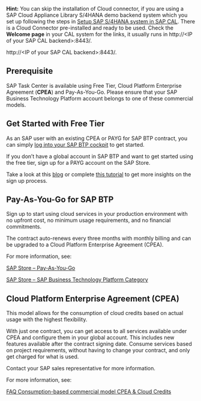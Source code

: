 **Hint:** You can skip the installation of Cloud connector, if you are using a SAP Cloud Appliance Library S/4HANA demo backend system which you set up following the steps in [Setup SAP S/4HANA system in SAP CAL](../cal-setup/CALS4H.md). There is a Cloud Connector pre-installed and ready to be used. Check the **Welcome page** in your CAL system for the links, it usually runs in http://\<IP of your SAP CAL backend\>:8443/.

http://<IP of your SAP CAL backend\>:8443/.







## Prerequisite

SAP Task Center is available using Free Tier, Cloud Platform Enterprise Agreement (**CPEA**) and Pay-As-You-Go. Please ensure that your SAP Business Technology Platform account belongs to one of these commercial models.


## Get Started with Free Tier

As an SAP user with an existing CPEA or PAYG for SAP BTP contract, you can simply [log into your SAP BTP cockpit](https://account.hana.ondemand.com/#/home/welcome) to get started.

If you don’t have a global account in SAP BTP and want to get started using the free tier, sign up for a PAYG account on the SAP Store.

Take a look at this [blog](https://blogs.sap.com/2021/11/16/btp-free-trial-to-free-tier-its-a-good-time-to-switch/) or complete [this tutorial](https://developers.sap.com/tutorials/btp-free-tier-account.html) to get more insights on the sign up process.

## Pay-As-You-Go for SAP BTP

Sign up to start using cloud services in your production environment with no upfront cost, no minimum usage requirements, and no financial commitments.

The contract auto-renews every three months with monthly billing and can be upgraded to a Cloud Platform Enterprise Agreement (CPEA).

For more information, see:

 [SAP Store – Pay-As-You-Go](https://www.sapstore.com/solutions/55517/Pay-As-You-Go-for-SAP-BTP)

 [SAP Store – SAP Business Technology Platform Category](https://store.sap.com/dcp/en/categories/try-and-buy-sap-business-technology-platform-apps-and-software)
 

 ## Cloud Platform Enterprise Agreement (CPEA)

This model allows for the consumption of cloud credits based on actual usage with the highest flexibility.

With just one contract, you can get access to all services available under CPEA and configure them in your global account. This includes new features available after the contract signing date. Consume services based on project requirements, without having to change your contract, and only get charged for what is used.

Contact your SAP sales representative for more information.


For more information, see:

[FAQ Consumption-based commercial model CPEA & Cloud Credits](https://www.sap.com/documents/2021/02/668ae6f5-cd7d-0010-87a3-c30de2ffd8ff.html)
